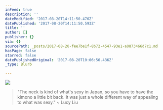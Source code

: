 ```yaml
---
inFeed: true
description: ''
dateModified: '2017-08-20T14:11:50.476Z'
datePublished: '2017-08-20T14:11:50.593Z'
title: ''
author: []
publisher: {}
via: {}
sourcePath: _posts/2017-08-20-fee7be1f-8b72-4547-93e1-a0873466d7c1.md
hasPage: false
starred: false
datePublishedOriginal: '2017-08-20T10:06:56.436Z'
_type: Blurb

---
```

![](https://the-grid-user-content.s3-us-west-2.amazonaws.com/87bf0add-f918-466f-a7d5-1aacd6cd1e6d.jpg)

> "The neck is kind of what's sexy in Japan, so you have to have the kimono a little bit back. It was just a whole different way of appealing to what was sexy." ~ Lucy Liu